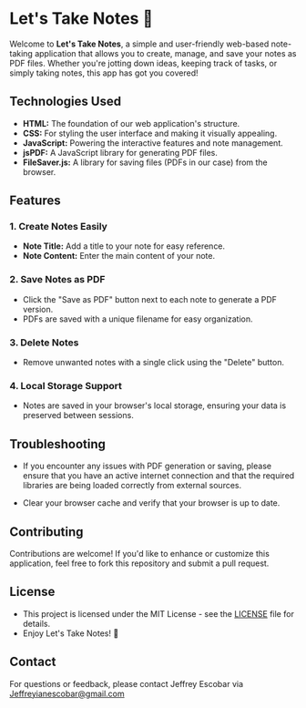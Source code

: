 # Let's Take Notes 📝

Welcome to **Let's Take Notes**, a simple and user-friendly web-based note-taking application that allows you to create, manage, and save your notes as PDF files. Whether you're jotting down ideas, keeping track of tasks, or simply taking notes, this app has got you covered!

## Technologies Used 

- **HTML:** The foundation of our web application's structure.
- **CSS:** For styling the user interface and making it visually appealing.
- **JavaScript:** Powering the interactive features and note management.
- **jsPDF:** A JavaScript library for generating PDF files.
- **FileSaver.js:** A library for saving files (PDFs in our case) from the browser.

## Features

### 1. Create Notes Easily
   - **Note Title:** Add a title to your note for easy reference.
   - **Note Content:** Enter the main content of your note.

### 2. Save Notes as PDF
   - Click the "Save as PDF" button next to each note to generate a PDF version.
   - PDFs are saved with a unique filename for easy organization.

### 3. Delete Notes
   - Remove unwanted notes with a single click using the "Delete" button.

### 4. Local Storage Support
   - Notes are saved in your browser's local storage, ensuring your data is preserved between sessions.

## Troubleshooting

- If you encounter any issues with PDF generation or saving, please ensure that you have an active internet connection and that the required libraries are being loaded correctly from external sources.

- Clear your browser cache and verify that your browser is up to date.

## Contributing

Contributions are welcome! If you'd like to enhance or customize this application, feel free to fork this repository and submit a pull request.

## License

- This project is licensed under the MIT License - see the [LICENSE](LICENSE) file for details.
- Enjoy Let's Take Notes! 🚀

## Contact

For questions or feedback, please contact Jeffrey Escobar via Jeffreyianescobar@gmail.com




